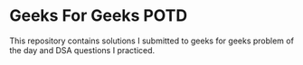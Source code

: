 # Geeks For Geeks POTD
 This repository contains solutions I submitted to geeks for geeks problem of the day and DSA questions I practiced.
